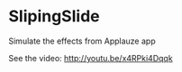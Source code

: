 SlipingSlide
============

Simulate the effects from Applauze app

See the video: http://youtu.be/x4RPki4Dqqk

